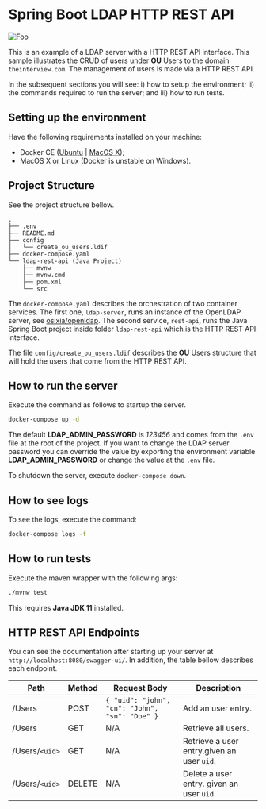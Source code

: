 # Spring Boot LDAP HTTP REST API

<a href="https://codecov.io/github/ItaloYeltsin/ldap-rest-api-sample/?branch=master" rel="some text">![Foo](https://codecov.io/github/ItaloYeltsin/ldap-rest-api-sample/coverage.svg?branch=master)</a>


This is an example of a LDAP server with a HTTP REST API interface. This sample illustrates the CRUD of users under **OU** Users to the domain `theinterview.com`. The management of users is made via a HTTP REST API.

In the subsequent sections you will see: i) how to setup the environment; ii) the commands required to run the server; and iii) how to run tests.

## Setting up the environment

Have the following requirements installed on your machine:
- Docker CE ([Ubuntu](https://docs.docker.com/engine/install/ubuntu/) | [MacOS X](https://docs.docker.com/docker-for-mac/install/));
- MacOS X or Linux (Docker is unstable on Windows).

## Project Structure

See the project structure bellow.

```
.
├── .env
├── README.md
├── config
│   └── create_ou_users.ldif
├── docker-compose.yaml
└── ldap-rest-api (Java Project)
    ├── mvnw
    ├── mvnw.cmd
    ├── pom.xml
    └── src
```

The `docker-compose.yaml` describes the orchestration of two container services. The first one, `ldap-server`, runs an instance of the OpenLDAP server, see [osixia/openldap](https://github.com/osixia/docker-openldap). The second service, `rest-api`, runs the Java Spring Boot project inside folder `ldap-rest-api` which is the HTTP REST API interface. 

The file `config/create_ou_users.ldif` describes the **OU** Users structure that will hold the users that come from the HTTP REST API. 

## How to run the server

Execute the command as follows to startup the server.
```sh
docker-compose up -d
```
The default **LDAP_ADMIN_PASSWORD** is *123456* and comes from the `.env` file at the root of the project. If you want to change the LDAP server password you can override the value by exporting the environment variable **LDAP_ADMIN_PASSWORD** or change the value at the `.env` file.

To shutdown the server, execute `docker-compose down`.

## How to see logs

To see the logs, execute the command:
```sh
docker-compose logs -f
```

## How to run tests

Execute the maven wrapper with the following args:

```sh
./mvnw test
```
This requires **Java JDK 11** installed.

## HTTP REST API Endpoints

You can see the documentation after starting up your server at `http://localhost:8080/swagger-ui/`. In addition, the table bellow describes each endpoint. 

| Path         | Method | Request Body                                   | Description                                 |
|--------------|--------|------------------------------------------------|---------------------------------------------|
| /Users       | POST   | `{ "uid": "john", "cn": "John", "sn": "Doe" }` | Add an user entry.                           |
| /Users       | GET    | N/A                                            | Retrieve all users.                          |
| /Users/`<uid>` | GET    | N/A                                            | Retrieve a user entry.given an user `uid`. |
| /Users/`<uid>` | DELETE | N/A                                            | Delete a user entry. given an user `uid`.   |

